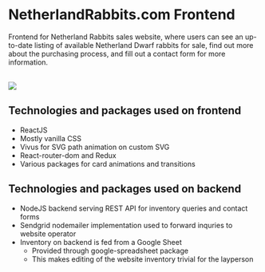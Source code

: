 # NetherlandRabbits.com Frontend

Frontend for Netherland Rabbits sales website, where users can see an up-to-date listing of available Netherland Dwarf rabbits for sale, find out more about the purchasing process, and fill out a contact form for more information.  

<br>
<img src="https://media.giphy.com/media/2wneInSPbFnRkb5oM4/giphy.gif">
<br>

## Technologies and packages used on frontend
* ReactJS
* Mostly vanilla CSS
* Vivus for SVG path animation on custom SVG
* React-router-dom and Redux
* Various packages for card animations and transitions

## Technologies and packages used on backend
* NodeJS backend serving REST API for inventory queries and contact forms
* Sendgrid nodemailer implementation used to forward inquries to website operator
* Inventory on backend is fed from a Google Sheet
  * Provided through google-spreadsheet package
  * This makes editing of the website inventory trivial for the layperson


